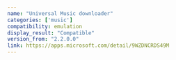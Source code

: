 ```yaml
---
name: "Universal Music downloader"
categories: ['music']
compatibility: emulation
display_result: "Compatible"
version_from: "2.2.0.0"
link: https://apps.microsoft.com/detail/9WZDNCRDS49M
---
```

